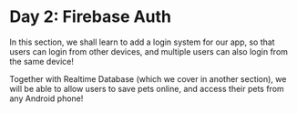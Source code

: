 # Day 2: Firebase Auth

In this section, we shall learn to add a login system for our app, so that users can login from other devices, and multiple users can also login from the same device! 

Together with Realtime Database (which we cover in another section), we will be able to allow users to save pets online, and access their pets from any Android phone!


